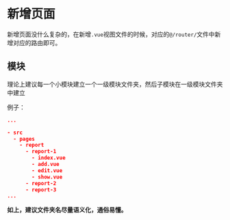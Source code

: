 # 新增页面

新增页面没什么复杂的，在新增`.vue`视图文件的时候，对应的`@/router/`文件中新增对应的路由即可。

## 模块

理论上建议每一个小模块建立一个一级模块文件夹，然后子模块在一级模块文件夹中建立

例子：

```json
...

- src
  - pages
    - report
      - report-1
        - index.vue
        - add.vue
        - edit.vue
        - show.vue
      - report-2
      - report-3
...
```

**如上，建议文件夹名尽量语义化，通俗易懂。**